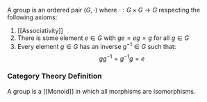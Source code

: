 A group is an ordered pair $(G,\cdot)$ 
where $\cdot:G\times G\to G$ respecting the following axioms:
1. [[Associativity]]
2. There is some element $e\in G$ with $ge=eg=g$ for all $g\in G$
3. Every element $g\in G$ has an inverse $g^{-1}\in G$ such that:
$$
gg^{-1}=g^{-1}g=e
$$
### Category Theory Definition
A group is a [[Monoid]] in which all morphisms are isomorphisms.
